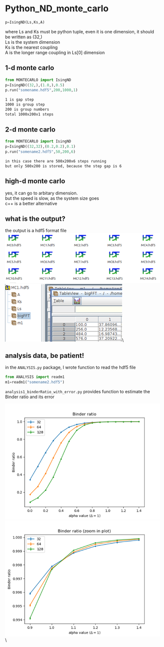 # Python_ND_monte_carlo
```python
p=IsingND(Ls,Ks,A)
```
where Ls and Ks must be python tuple, even it is one dimension, it should be written as (32,)  
Ls is the system dimension  
Ks is the nearest coupling  
A is the longer range coupling in Ls[0] dimension

## 1-d monte carlo 

```python
from MONTECARLO import IsingND
p=IsingND((32,),(1.0,),0.5)
p.run("somename.hdf5",200,1000,1)
```
    
    1 is gap step
    1000 is group step
    200 is group numbers
    total 1000x200x1 steps
    
## 2-d monte carlo    
```python
from MONTECARLO import IsingND
p=IsingND((32,32),(0.2,0.2),0.1)
p.run("somename2.hdf5",50,200,6)
```
    in this case there are 500x200x6 steps running
    but only 500x200 is stored, because the step gap is 6
    
## high-d monte carlo
yes, it can go to arbitary dimension.\
but the speed is slow, as the system size goes\
c++ is a better alternative
    
## what is the output?
the output is a hdf5 format file\
![alt text](/image/h5file2.png "Logo Title Text 1")\
![alt text](/image/h5file1.png "Logo Title Text 1")\

## analysis data, be patient!

in the `ANALYSIS.py` package, I wrote function to read the hdf5 file
```python
from ANALYSIS import readm1
m1=readm1("somename2.hdf5")
```
`analysis1_binderRatio_with_error.py` provides function to estimate the Binder ratio and its error


![alt text](/image/binder_ratio.png "Logo Title Text 1")\
![alt text](/image/binder_ratio_zoom.png "Logo Title Text 1")\





